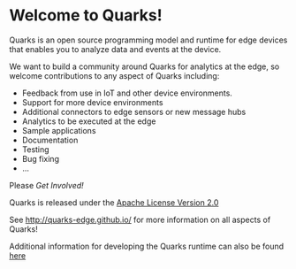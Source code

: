 # Welcome to Quarks!

Quarks is an open source programming model and runtime for edge devices that enables you to analyze data and events at the device. 

We want to build a community around Quarks for analytics at the edge, so welcome contributions to any aspect of Quarks including:

 * Feedback from use in IoT and other device environments.
 * Support for more device environments
 * Additional connectors to edge sensors or new message hubs
 * Analytics to be executed at the edge
 * Sample applications
 * Documentation
 * Testing
 * Bug fixing
 * ...

Please *Get Involved!*

Quarks is released under the [Apache License Version 2.0](LICENSE)

See http://quarks-edge.github.io/ for more information on all aspects of Quarks!

Additional information for developing the Quarks runtime can also be found [here](DEVELOPING)
